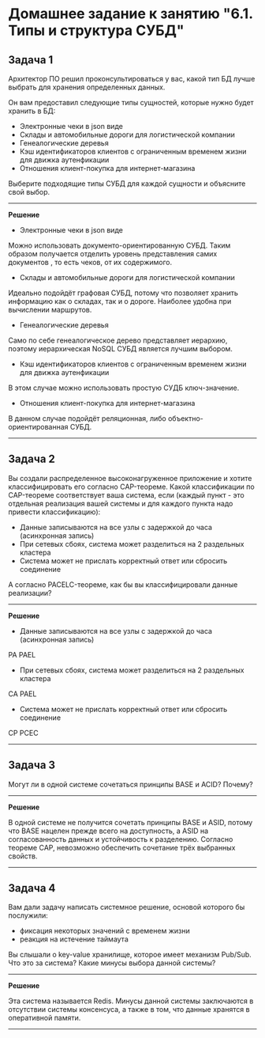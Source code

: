 # Домашнее задание к занятию "6.1. Типы и структура СУБД"

## Задача 1

Архитектор ПО решил проконсультироваться у вас, какой тип БД 
лучше выбрать для хранения определенных данных.

Он вам предоставил следующие типы сущностей, которые нужно будет хранить в БД:

- Электронные чеки в json виде
- Склады и автомобильные дороги для логистической компании
- Генеалогические деревья
- Кэш идентификаторов клиентов с ограниченным временем жизни для движка аутенфикации
- Отношения клиент-покупка для интернет-магазина

Выберите подходящие типы СУБД для каждой сущности и объясните свой выбор.

---
**Решение**


- Электронные чеки в json виде

Можно использовать документо-ориентированную СУБД. Таким образом получается отделить уровень представления самих документов
, то есть чеков, от их содержимого.

- Склады и автомобильные дороги для логистической компании

Идеально подойдёт графовая СУБД, потому что позволяет хранить информацию как о складах, так и о дороге.
Наиболее удобна при вычислении маршрутов.

- Генеалогические деревья

Само по себе генеалогическое дерево представляет иерархию, поэтому иерархическая NoSQL СУБД является лучшим выбором.

- Кэш идентификаторов клиентов с ограниченным временем жизни для движка аутенфикации

В этом случае можно использовать простую СУДБ ключ-значение.

- Отношения клиент-покупка для интернет-магазина

В данном случае подойдёт реляционная, либо объектно-ориентированная СУБД.


---

## Задача 2

Вы создали распределенное высоконагруженное приложение и хотите классифицировать его согласно 
CAP-теореме. Какой классификации по CAP-теореме соответствует ваша система, если 
(каждый пункт - это отдельная реализация вашей системы и для каждого пункта надо привести классификацию):

- Данные записываются на все узлы с задержкой до часа (асинхронная запись)
- При сетевых сбоях, система может разделиться на 2 раздельных кластера
- Система может не прислать корректный ответ или сбросить соединение

А согласно PACELC-теореме, как бы вы классифицировали данные реализации?

---
**Решение**

- Данные записываются на все узлы с задержкой до часа (асинхронная запись)

PA
PAEL

- При сетевых сбоях, система может разделиться на 2 раздельных кластера

CA
PAEL

- Система может не прислать корректный ответ или сбросить соединение

CP
PCEC

---

## Задача 3

Могут ли в одной системе сочетаться принципы BASE и ACID? Почему?

---
**Решение**

В одной системе не получится сочетать принципы BASE и ASID, потому что BASE нацелен прежде всего на доступность,
а ASID на согласованность данных и устойчивость к разделению. Согласно теореме CAP, невозможно обеспечить сочетание
трёх выбранных свойств.

---

## Задача 4

Вам дали задачу написать системное решение, основой которого бы послужили:

- фиксация некоторых значений с временем жизни
- реакция на истечение таймаута

Вы слышали о key-value хранилище, которое имеет механизм Pub/Sub. 
Что это за система? Какие минусы выбора данной системы?

---
**Решение**

Эта система называется Redis. Минусы данной системы заключаются в отсутствии системы консенсуса,
а также в том, что данные хранятся в оперативной памяти.

---
